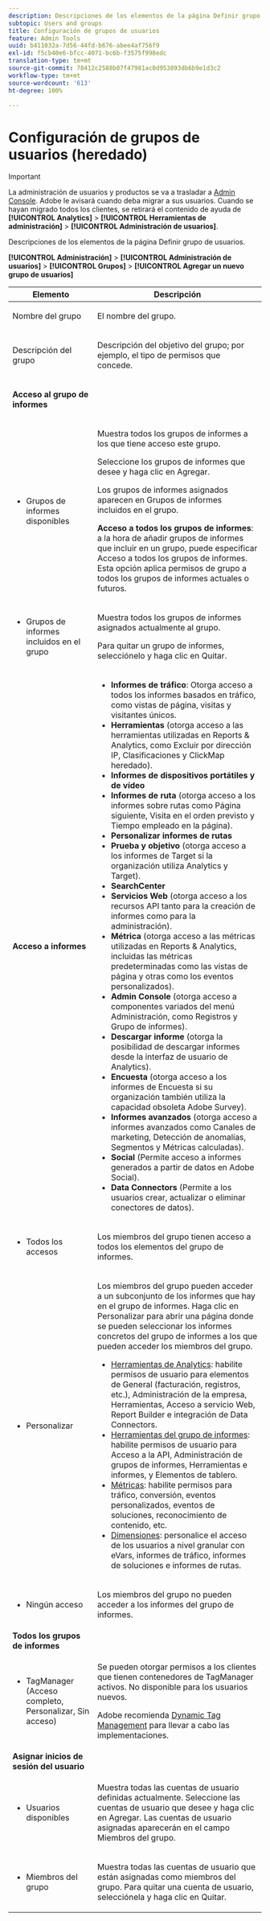 ```yaml
---
description: Descripciones de los elementos de la página Definir grupo de usuarios.
subtopic: Users and groups
title: Configuración de grupos de usuarios
feature: Admin Tools
uuid: b411032a-7d56-44fd-b676-abee4af756f9
exl-id: f5cb40e6-bfcc-4071-bc6b-f3575f998edc
translation-type: tm+mt
source-git-commit: 78412c2588b07f47981ac0d953893db6b9e1d3c2
workflow-type: tm+mt
source-wordcount: '613'
ht-degree: 100%

---
```


# Configuración de grupos de usuarios (heredado)

>[!IMPORTANT]
>
>La administración de usuarios y productos se va a trasladar a [Admin Console](https://helpx.adobe.com/es/enterprise/using/admin-console.html). Adobe le avisará cuando deba migrar a sus usuarios. Cuando se hayan migrado todos los clientes, se retirará el contenido de ayuda de **[!UICONTROL Analytics]** > **[!UICONTROL Herramientas de administración]** > **[!UICONTROL Administración de usuarios]**.

Descripciones de los elementos de la página Definir grupo de usuarios.

**[!UICONTROL Administración]** > **[!UICONTROL Administración de usuarios]** > **[!UICONTROL Grupos]** > **[!UICONTROL Agregar un nuevo grupo de usuarios]**

<table id="table_85E9EBF7984545C780631D6C2090BD99"> 
 <thead> 
  <tr> 
   <th colname="col1" class="entry"> Elemento </th> 
   <th colname="col2" class="entry"> Descripción </th> 
  </tr> 
 </thead>
 <tbody> 
  <tr> 
   <td colname="col1"> <p>Nombre del grupo </p> </td> 
   <td colname="col2"> <p>El nombre del grupo. </p> </td> 
  </tr> 
  <tr> 
   <td colname="col1"> <p>Descripción del grupo </p> </td> 
   <td colname="col2"> <p>Descripción del objetivo del grupo; por ejemplo, el tipo de permisos que concede. </p> </td> 
  </tr> 
  <tr> 
   <td colname="col1"> <p><b>Acceso al grupo de informes</b> </p> </td> 
   <td colname="col2"> </td> 
  </tr> 
  <tr> 
   <td colname="col1"> <p> 
     <ul id="ul_62D4A028A1194E02B2F0D364D01E741C"> 
      <li id="li_11ADAD0A625046409B4FCCEF1D14E1E6">Grupos de informes disponibles </li> 
     </ul> </p> </td> 
   <td colname="col2"> <p>Muestra todos los grupos de informes a los que tiene acceso este grupo. </p> <p>Seleccione los grupos de informes que desee y haga clic en <span class="uicontrol">Agregar</span>. </p> <p>Los grupos de informes asignados aparecen en <span class="wintitle">Grupos de informes incluidos en el grupo</span>. </p> <p><b>Acceso a todos los grupos de informes</b>: a la hora de añadir grupos de informes que incluir en un grupo, puede especificar <span class="uicontrol">Acceso a todos los grupos de informes</span>. Esta opción aplica permisos de grupo a todos los grupos de informes actuales o futuros. </p> </td> 
  </tr> 
  <tr> 
   <td colname="col1"> <p> 
     <ul id="ul_2615D113681C402E8F6B2A844B402626"> 
      <li id="li_6E04FC6AE26F4052835EF3AE51CDE2E3">Grupos de informes incluidos en el grupo </li> 
     </ul> </p> </td> 
   <td colname="col2"> <p>Muestra todos los grupos de informes asignados actualmente al grupo. </p> <p>Para quitar un grupo de informes, selecciónelo y haga clic en <span class="uicontrol">Quitar</span>. </p> </td> 
  </tr> 
  <tr> 
   <td colname="col1"> <p><b>Acceso a informes</b> </p> </td> 
   <td colname="col2"> 
     <p> 
      <ul id="ul_81ABB1701BEC44ECB548F98EB818F83B"> 
       <li id="li_FCE10A56AF904C9CBCE24AC91025639C"><b>Informes de tráfico</b>: Otorga acceso a todos los informes basados en tráfico, como vistas de página, visitas y visitantes únicos. </li> 
       <li id="li_2742B7A661FC45F496DFFBBB6CE675DE"><b>Herramientas</b> (otorga acceso a las herramientas utilizadas en Reports &amp; Analytics, como Excluir por dirección IP, Clasificaciones y ClickMap heredado). </li> 
       <li id="li_88D54C31211B4A38B46FF64651718865"><b>Informes de dispositivos portátiles y de vídeo</b> </li> 
       <li id="li_DBC756832B52433DA6467EA8AEC02DBA"><b>Informes de ruta</b> (otorga acceso a los informes sobre rutas como Página siguiente, Visita en el orden previsto y Tiempo empleado en la página). </li> 
       <li id="li_D0B1B964C071441EAEC919DD7CC08E3D"><b>Personalizar informes de rutas</b> </li> 
       <li id="li_D63F60FF2DD2418A876B53404634D12D"><b>Prueba y objetivo </b>(otorga acceso a los informes de Target si la organización utiliza Analytics y Target). </li> 
       <li id="li_03CE1718D51049D596DB061932D97506"><b>SearchCenter</b> </li> 
       <li id="li_78AB0BCEDBA946718F90B6D7AB52CB80"><b>Servicios Web </b>(otorga acceso a los recursos API tanto para la creación de informes como para la administración). </li> 
       <li id="li_DCA83780F6214AF1A82255BC977744F1"><b>Métrica</b> (otorga acceso a las métricas utilizadas en Reports &amp; Analytics, incluidas las métricas predeterminadas como las vistas de página y otras como los eventos personalizados).</li> 
       <li id="li_A200E3CED33D4B15BFD30CBDD930912C"><b>Admin Console </b>(otorga acceso a componentes variados del menú Administración, como Registros y Grupo de informes). </li> 
       <li id="li_CF3FA04D402A47618401633BA8583010"><b>Descargar informe</b> (otorga la posibilidad de descargar informes desde la interfaz de usuario de Analytics). </li> 
       <li id="li_03AC2D9FF43648CB90E514C62DC31217"><b>Encuesta</b> (otorga acceso a los informes de Encuesta si su organización también utiliza la capacidad obsoleta Adobe Survey). </li> 
       <li id="li_9FC3F25F335641B5AC9232BDC2DCCECA"><b>Informes avanzados</b> (otorga acceso a informes avanzados como Canales de marketing, Detección de anomalías, Segmentos y Métricas calculadas). </li> 
       <li id="li_DB56BEB8D31A4918B5CCD3CBBC1DF40A"><b>Social</b> (Permite acceso a informes generados a partir de datos en Adobe Social). </li> 
       <li id="li_3C2F4F91B92A4CD9BCDD69E6FCE85EEE"><b>Data Connectors </b>(Permite a los usuarios crear, actualizar o eliminar conectores de datos). </li> 
      </ul> </p> 
   </td> 
  </tr> 
  <tr> 
   <td colname="col1"> <p> 
     <ul id="ul_CE3DC9C5D63348E48D72BEC32C9A2B45"> 
      <li id="li_9636E0FA37BE4FE48F8723F46C96FFC4">Todos los accesos </li> 
     </ul> </p> </td> 
   <td colname="col2"> <p>Los miembros del grupo tienen acceso a todos los elementos del grupo de informes. </p> </td> 
  </tr> 
  <tr> 
   <td colname="col1"> <p> 
     <ul id="ul_B573C170710545F0BF5CC3675A8F7ECA"> 
      <li id="li_238BA42873E24953A0D73443F36BD7C8">Personalizar </li> 
     </ul> </p> </td> 
   <td colname="col2"> <p>Los miembros del grupo pueden acceder a un subconjunto de los informes que hay en el grupo de informes. Haga clic en <span class="uicontrol">Personalizar</span> para abrir una página donde se pueden seleccionar los informes concretos del grupo de informes a los que pueden acceder los miembros del grupo. </p> 
    <ul id="ul_16D5EF18D57D4608AEEDEC40D90D8828"> 
     <li id="li_F29E84C6228A464C8807F09205AEAAC6"><a href="/help/admin/user-management2/c-customize-report-access/groups-analytics-tools.md"> Herramientas de Analytics</a>: habilite permisos de usuario para elementos de General (facturación, registros, etc.), Administración de la empresa, Herramientas, Acceso a servicio Web, Report Builder e integración de Data Connectors. </li> 
     <li id="li_A6EB788162A2455E94CE54B9279A854D"><a href="/help/admin/user-management2/c-customize-report-access/groups-report-suite-tools.md"> Herramientas del grupo de informes</a>: habilite permisos de usuario para Acceso a la API, Administración de grupos de informes, Herramientas e informes, y Elementos de tablero. </li> 
     <li id="li_EDB0255E009B4F1CAFAF53966B41363C"><a href="/help/admin/user-management2/c-customize-report-access/groups-metrics.md"> Métricas</a>: habilite permisos para tráfico, conversión, eventos personalizados, eventos de soluciones, reconocimiento de contenido, etc. </li> 
     <li id="li_8DAE87D1DEF54803A9C6FE31C01F0FB0"><a href="/help/admin/user-management2/c-customize-report-access/groups-dimensions.md"> Dimensiones</a>: personalice el acceso de los usuarios a nivel granular con eVars, informes de tráfico, informes de soluciones e informes de rutas. </li> 
    </ul> </td> 
  </tr> 
  <tr> 
   <td colname="col1"> <p> 
     <ul id="ul_F992DC52D44B4E1E9448D699A57AA7A9"> 
      <li id="li_5D07359AF741418FB73468400686CB57">Ningún acceso </li> 
     </ul> </p> </td> 
   <td colname="col2"> <p>Los miembros del grupo no pueden acceder a los informes del grupo de informes. </p> </td> 
  </tr> 
  <tr> 
   <td colname="col1"><b>Todos los grupos de informes</b> </td> 
   <td colname="col2"> </td> 
  </tr> 
  <tr> 
   <td colname="col1"> <p> 
     <ul id="ul_19FCA8B24B7E4477B9AC9564D6CF2D44"> 
      <li id="li_F006EF42026F43069AEC0BFE01D7CBC8">TagManager (Acceso completo, Personalizar, Sin acceso) </li> 
     </ul> </p> </td> 
   <td colname="col2"> <p>Se pueden otorgar permisos a los clientes que tienen contenedores de <span class="keyword">TagManager</span> activos. No disponible para los usuarios nuevos. </p> <p>Adobe recomienda <a href="https://docs.adobe.com/content/help/es-ES/dtm/using/migration/atm-migration.html">Dynamic Tag Management</a> para llevar a cabo las implementaciones. </p> </td> 
  </tr> 
  <tr> 
   <td colname="col1"><b>Asignar inicios de sesión del usuario</b> </td> 
   <td colname="col2"> </td> 
  </tr> 
  <tr> 
   <td colname="col1"> <p> 
     <ul id="ul_8C68B33A3847467DBDC58838E3E85612"> 
      <li id="li_9BA51B0001AA41DE949322083A6CE70D">Usuarios disponibles </li> 
     </ul> </p> </td> 
   <td colname="col2"> <p>Muestra todas las cuentas de usuario definidas actualmente. Seleccione las cuentas de usuario que desee y haga clic en <span class="uicontrol">Agregar</span>. Las cuentas de usuario asignadas aparecerán en el campo <span class="uicontrol">Miembros del grupo</span>. </p> </td> 
  </tr> 
  <tr> 
   <td colname="col1"> <p> 
     <ul id="ul_5EAE5B2B54EA4C87BAA0C30AE9C8ECB0"> 
      <li id="li_FB6C9E925A5E498BBAFE13EF7606E940">Miembros del grupo </li> 
     </ul> </p> </td> 
   <td colname="col2"> <p>Muestra todas las cuentas de usuario que están asignadas como miembros del grupo. Para quitar una cuenta de usuario, selecciónela y haga clic en <span class="uicontrol">Quitar</span>. </p> </td> 
  </tr> 
 </tbody> 
</table>
